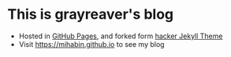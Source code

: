 # This is grayreaver's blog
* Hosted in [GitHub Pages](https://page.github.com/), and forked form [hacker Jekyll Theme](https://github.com/pages-themes/hacker)
* Visit https://mihabin.github.io to see my blog
